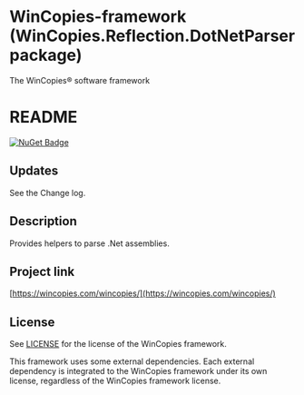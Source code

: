 ﻿WinCopies-framework (WinCopies.Reflection.DotNetParser package)
===============================================================

The WinCopies® software framework

README
======

[![NuGet Badge](https://buildstats.info/nuget/WinCopies.Reflection.DotNetParser)](https://www.nuget.org/packages/WinCopies.Reflection.DotNetParser/)

Updates
-------

See the Change log.

Description
-----------

Provides helpers to parse .Net assemblies.

Project link
------------

[https://wincopies.com/wincopies/](https://wincopies.com/wincopies/)

License
-------

See [LICENSE](https://github.com/pierresprim/WinCopies-framework/blob/master/LICENSE) for the license of the WinCopies framework.

This framework uses some external dependencies. Each external dependency is integrated to the WinCopies framework under its own license, regardless of the WinCopies framework license.
